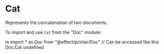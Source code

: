 # Cat

Represents the concatenation of two documents.

To import and use `Cat` from the "Doc" module:

ts
import \* as Doc from "@effect/printer/Doc"
// Can be accessed like this
Doc.Cat
undefined
